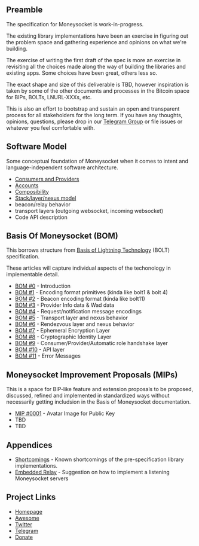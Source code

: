 Preamble
------------
The specification for Moneysocket is work-in-progress.

The existing library implementations have been an exercise in figuring out the problem space and gathering experience and opinions on what we're building.

The exercise of writing the first draft of the spec is more an exercise in revisiting all the choices made along the way of building the libraries and existing apps. Some choices have been great, others less so.

The exact shape and size of this deliverable is TBD, however inspiration is taken by some of the other documents and processes in the Bitcoin space for BIPs, BOLTs, LNURL-XXXs, etc.

This is also an effort to bootstrap and sustain an open and transparent process for all stakeholders for the long term. If you have any thoughts, opinions, questions, please drop in our [Telegram Group](https://t.me/moneysocket) or file issues or whatever you feel comfortable with.


Software Model
------------

Some conceptual foundation of Moneysocket when it comes to intent and language-independent software architecture.


* [Consumers and Providers](software-model/consumers-providers.md)
* [Accounts](software-model/accounts.md)
* [Composibility](software-model/composibility.md)
* [Stack/layer/nexus model](software-model/stack-layer-nexus.md)
* beacon/relay behavior
* transport layers (outgoing websocket, incoming websocket)
* Code API description


Basis Of Moneysocket (BOM)
-----

This borrows structure from [Basis of Lightning Technology](https://github.com/lightningnetwork/lightning-rfc/blob/master/00-introduction.md) (BOLT) specification.

These articles will capture individual aspects of the techonology in implementable detail.

* [BOM #0](00-introduction.md) - Introduction
* [BOM #1](01-encoding.md) - Encoding format primitives (kinda like bolt1 & bolt 4)
* [BOM #2](02-beacons.md) - Beacon encoding format (kinda like bolt11)
* [BOM #3](03-provider-info.md) - Provider Info data & Wad data
* [BOM #4](04-messages.md) - Request/notification message encodings
* [BOM #5](05-transport.md) - Transport layer and nexus behavior
* [BOM #6](06-rendezvous.md) - Rendezvous layer and nexus behavior
* [BOM #7](07-ephemeral.md) - Ephemeral Encryption Layer
* [BOM #8](08-identity.md) - Cryptographic Identity Layer
* [BOM #9](09-roles.md) - Consumer/Provider/Automatic role handshake layer
* [BOM #10](10-api.md) - API layer
* [BOM #11](11-errors.md) - Error Messages

Moneysocket Improvement Proposals (MIPs)
-----

This is a space for BIP-like feature and extension proposals to be proposed, discussed, refined and implemented in standardized ways without necessarily getting includsion in the Basis of Moneysocket documentation.

* [MIP #0001](mips/mip-0001-avatar-image.md) - Avatar Image for Public Key
* TBD
* TBD

Appendices
------------

* [Shortcomings](appendix/shortcomings.md) - Known shortcomings of the pre-specification library implementations.
* [Embedded Relay](appendix/embedded-relay.md) - Suggestion on how to implement a listening Moneysocket servers


Project Links
-------------

- [Homepage](https://socket.money)
- [Awesome](https://github.com/moneysocket/awesome-moneysocket)
- [Twitter](https://twitter.com/moneysocket)
- [Telegram](https://t.me/moneysocket)
- [Donate](https://socket.money/#donate)
